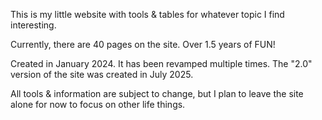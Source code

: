 This is my little website with tools & tables for whatever topic I find interesting.

Currently, there are 40 pages on the site. Over 1.5 years of FUN!

Created in January 2024. It has been revamped multiple times. The "2.0" version of the site was created in July 2025.

All tools & information are subject to change, but I plan to leave the site alone for now to focus on other life things.

